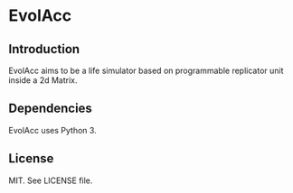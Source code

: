 # EvolAcc

## Introduction 
EvolAcc aims to be a life simulator based on programmable replicator unit inside a 2d Matrix.

## Dependencies
EvolAcc uses Python 3.

## License 
MIT. See LICENSE file.




